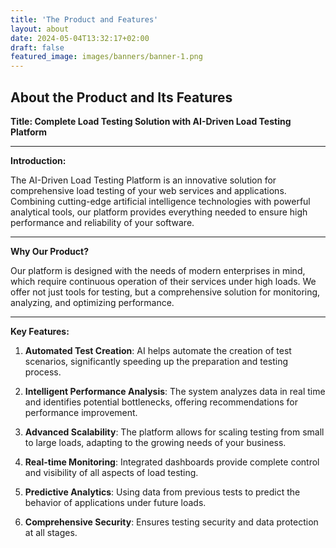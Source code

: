 ```yaml
---
title: 'The Product and Features'
layout: about
date: 2024-05-04T13:32:17+02:00
draft: false
featured_image: images/banners/banner-1.png
---
```


## About the Product and Its Features

**Title: Complete Load Testing Solution with AI-Driven Load Testing Platform**

---

**Introduction:**

The AI-Driven Load Testing Platform is an innovative solution for comprehensive load testing of your web services and applications. Combining cutting-edge artificial intelligence technologies with powerful analytical tools, our platform provides everything needed to ensure high performance and reliability of your software.

---

**Why Our Product?**

Our platform is designed with the needs of modern enterprises in mind, which require continuous operation of their services under high loads. We offer not just tools for testing, but a comprehensive solution for monitoring, analyzing, and optimizing performance.

---

**Key Features:**

1. **Automated Test Creation**: AI helps automate the creation of test scenarios, significantly speeding up the preparation and testing process.

2. **Intelligent Performance Analysis**: The system analyzes data in real time and identifies potential bottlenecks, offering recommendations for performance improvement.

3. **Advanced Scalability**: The platform allows for scaling testing from small to large loads, adapting to the growing needs of your business.

4. **Real-time Monitoring**: Integrated dashboards provide complete control and visibility of all aspects of load testing.

5. **Predictive Analytics**: Using data from previous tests to predict the behavior of applications under future loads.

6. **Comprehensive Security**: Ensures testing security and data protection at all stages.

